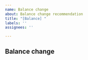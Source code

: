 ```yaml
---
name: Balance change
about: Balance change recommendation
title: "[Balance] "
labels: ''
assignees: ''

---
```


## Balance change

